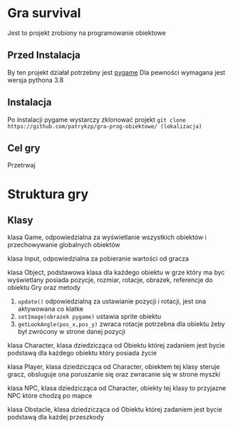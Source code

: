 # Gra survival

Jest to projekt zrobiony na programowanie obiektowe

## Przed Instalacja
By ten projekt działał potrzebny jest [pygame](https://github.com/pygame/pygame)
Dla pewności wymagana jest wersja pythona 3.8

## Instalacja
Po instalacji pygame wystarczy zklonować projekt
`git clone https://github.com/patrykzp/gra-prog-obiektowe/ (lokalizacja)`

## Cel gry

Przetrwaj

# Struktura gry

## Klasy

klasa Game, odpowiedzialna za wyświetlanie wszystkich obiektów i przechowywanie globalnych obiektów

klasa Input, odpowiedzialna za pobieranie wartości od gracza

klasa Object, podstawowa klasa dla każdego obiektu w grze który ma byc wyświetlany
posiada pozycje, rozmiar, rotacje, obrazek, referencje do obiektu Gry oraz metody
1. `update()` odpowiedzialną za ustawianie pozycji i rotacji, jest ona aktywowana co klatke
2. `setImage(obrazek pygame)` ustawia sprite obiektu
3. `getLookAngle(pos_x,pos_y)` zwraca rotacje potrzebna dla obiektu żeby był zwrócony w strone danej pozycji

klasa Character, klasa dziedzicząca od Obiektu której zadaniem jest bycie podstawą dla każdego obiektu który posiada życie

klasa Player, klasa dziedzicząca od Character, obiektem tej klasy steruje gracz, obsluguje ona poruszanie się oraz zwracanie się w strone myszki

klasa NPC, klasa dziedzicząca od Character, obiekty tej klasy to przyjazne NPC które chodzą po mapce

klasa Obstacle, klasa dziedzicząca od Obiektu której zadaniem jest bycie podstawą dla każdej przeszkody

